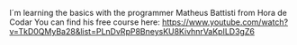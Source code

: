 I´m learning the basics with the programmer Matheus Battisti from Hora de Codar
You can find his free course here: 
https://www.youtube.com/watch?v=TkD0QMyBa28&list=PLnDvRpP8BneysKU8KivhnrVaKpILD3gZ6
